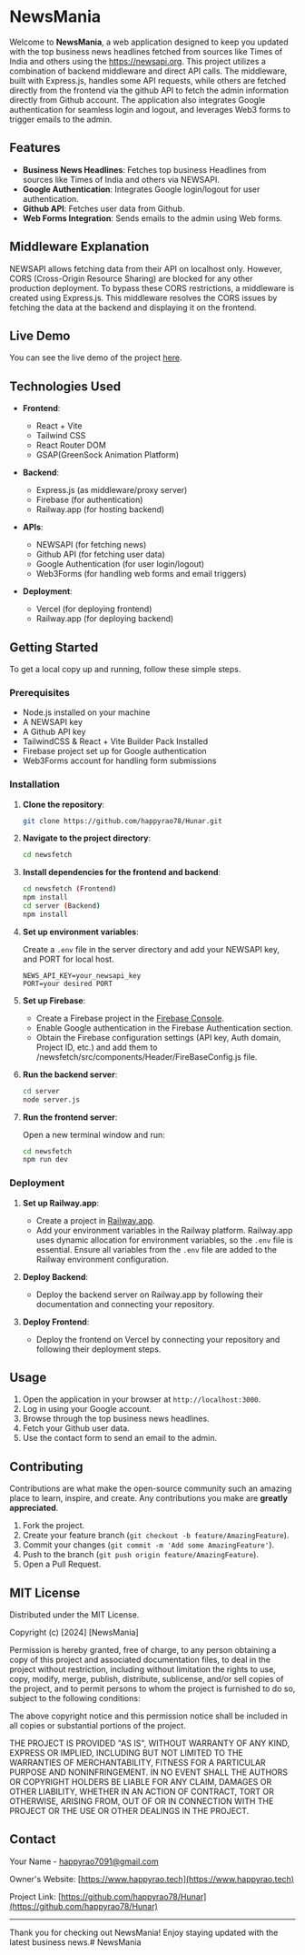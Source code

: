 # NewsMania

Welcome to **NewsMania**, a web application designed to keep you updated with the top business news headlines fetched from sources like Times of India and others using the https://newsapi.org. This project utilizes a combination of backend middleware and direct API calls. The middleware, built with Express.js, handles some API requests, while others are fetched directly from the frontend via the github API to fetch the admin information directly from Github account. The application also integrates Google authentication for seamless login and logout, and leverages Web3 forms to trigger emails to the admin.

## Features

- **Business News Headlines**: Fetches top business Headlines from sources like Times of India and others via NEWSAPI.
- **Google Authentication**: Integrates Google login/logout for user authentication.
- **Github API**: Fetches user data from Github.
- **Web Forms Integration**: Sends emails to the admin using Web forms.

## Middleware Explanation

NEWSAPI allows fetching data from their API on localhost only. However, CORS (Cross-Origin Resource Sharing) are blocked for any other production deployment. To bypass these CORS restrictions, a middleware is created using Express.js. This middleware resolves the CORS issues by fetching the data at the backend and displaying it on the frontend.

## Live Demo

You can see the live demo of the project [here](https://hunar-taupe.vercel.app).

## Technologies Used

- **Frontend**:
  - React + Vite
  - Tailwind CSS
  - React Router DOM
  - GSAP(GreenSock Animation Platform)

- **Backend**:
  - Express.js (as middleware/proxy server)
  - Firebase (for authentication)
  - Railway.app (for hosting backend)

- **APIs**:
  - NEWSAPI (for fetching news)
  - Github API (for fetching user data)
  - Google Authentication (for user login/logout)
  - Web3Forms (for handling web forms and email triggers)

- **Deployment**:
  - Vercel (for deploying frontend)
  - Railway.app (for deploying backend)

## Getting Started

To get a local copy up and running, follow these simple steps.

### Prerequisites

- Node.js installed on your machine
- A NEWSAPI key
- A Github API key
- TailwindCSS & React + Vite Builder Pack Installed
- Firebase project set up for Google authentication
- Web3Forms account for handling form submissions

### Installation

1. **Clone the repository**:

    ```sh
    git clone https://github.com/happyrao78/Hunar.git
    ```

2. **Navigate to the project directory**:

    ```sh
    cd newsfetch
    ```

3. **Install dependencies for the frontend and backend**:

    ```sh
    cd newsfetch (Frontend)
    npm install
    cd server (Backend)
    npm install
    ```

4. **Set up environment variables**:

    Create a `.env` file in the server directory and add your NEWSAPI key, and PORT for local host.

    ```env
    NEWS_API_KEY=your_newsapi_key
    PORT=your desired PORT
    ```

5. **Set up Firebase**:

    - Create a Firebase project in the [Firebase Console](https://console.firebase.google.com/).
    - Enable Google authentication in the Firebase Authentication section.
    - Obtain the Firebase configuration settings (API key, Auth domain, Project ID, etc.) and add them to /newsfetch/src/components/Header/FireBaseConfig.js file.

6. **Run the backend server**:

    ```sh
    cd server
    node server.js
    ```

7. **Run the frontend server**:

    Open a new terminal window and run:

    ```sh
    cd newsfetch
    npm run dev
    ```

### Deployment

1. **Set up Railway.app**:

    - Create a project in [Railway.app](https://railway.app/).
    - Add your environment variables in the Railway platform. Railway.app uses dynamic allocation for environment variables, so the `.env` file is essential. Ensure all variables from the `.env` file are added to the Railway environment configuration.

2. **Deploy Backend**:

    - Deploy the backend server on Railway.app by following their documentation and connecting your repository.

3. **Deploy Frontend**:

    - Deploy the frontend on Vercel by connecting your repository and following their deployment steps.

## Usage

1. Open the application in your browser at `http://localhost:3000`.
2. Log in using your Google account.
3. Browse through the top business news headlines.
4. Fetch your Github user data.
5. Use the contact form to send an email to the admin.

## Contributing

Contributions are what make the open-source community such an amazing place to learn, inspire, and create. Any contributions you make are **greatly appreciated**.

1. Fork the project.
2. Create your feature branch (`git checkout -b feature/AmazingFeature`).
3. Commit your changes (`git commit -m 'Add some AmazingFeature'`).
4. Push to the branch (`git push origin feature/AmazingFeature`).
5. Open a Pull Request.

## MIT License

Distributed under the MIT License.


Copyright (c) [2024] [NewsMania]

Permission is hereby granted, free of charge, to any person obtaining a copy
of this project and associated documentation files, to deal
in the project without restriction, including without limitation the rights
to use, copy, modify, merge, publish, distribute, sublicense, and/or sell
copies of the project, and to permit persons to whom the project is
furnished to do so, subject to the following conditions:

The above copyright notice and this permission notice shall be included in all
copies or substantial portions of the project.

THE PROJECT IS PROVIDED "AS IS", WITHOUT WARRANTY OF ANY KIND, EXPRESS OR
IMPLIED, INCLUDING BUT NOT LIMITED TO THE WARRANTIES OF MERCHANTABILITY,
FITNESS FOR A PARTICULAR PURPOSE AND NONINFRINGEMENT. IN NO EVENT SHALL THE
AUTHORS OR COPYRIGHT HOLDERS BE LIABLE FOR ANY CLAIM, DAMAGES OR OTHER
LIABILITY, WHETHER IN AN ACTION OF CONTRACT, TORT OR OTHERWISE, ARISING FROM,
OUT OF OR IN CONNECTION WITH THE PROJECT OR THE USE OR OTHER DEALINGS IN THE
PROJECT.


## Contact

Your Name - [happyrao7091@gmail.com](mailto:happyrao7091@gmail.com)

Owner's Website: [https://www.happyrao.tech](https://www.happyrao.tech)

Project Link: [https://github.com/happyrao78/Hunar](https://github.com/happyrao78/Hunar)

---

Thank you for checking out NewsMania! Enjoy staying updated with the latest business news.# NewsMania
